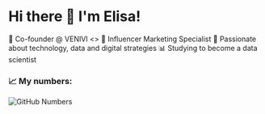 # Hi there 👋 I'm Elisa!
💼 Co-founder @ VENIVI <>
👯 Influencer Marketing Specialist
🚀 Passionate about technology, data and digital strategies
📊 Studying to become a data scientist

### 📈 My numbers:
![GitHub Numbers](https://github-readme-stats.vercel.app/api?username=SEU_USUARIO&show_icons=true&theme=dracula)
<!--
**elisabavaresco/elisabavaresco** is a ✨ _special_ ✨ repository because its `README.md` (this file) appears on your GitHub profile.

Here are some ideas to get you started:

- 🔭 I’m currently working on ...
- 🌱 I’m currently learning ...
- 👯 I’m looking to collaborate on ...
- 🤔 I’m looking for help with ...
- 💬 Ask me about ...
- 📫 How to reach me: ...
- 😄 Pronouns: ...
- ⚡ Fun fact: ...
-->
